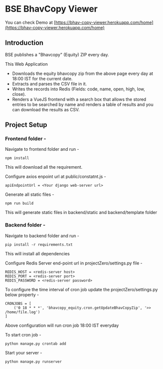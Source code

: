 # BSE BhavCopy Viewer
You can check Demo at [https://bhav-copy-viewer.herokuapp.com/home](https://bhav-copy-viewer.herokuapp.com/home) 
## Introduction
BSE publishes a "Bhavcopy" (Equity) ZIP every day.

This Web Application

- Downloads the equity bhavcopy zip from the above page every day at 18:00 IST for the current date.
- Extracts and parses the CSV file in it.
- Writes the records into Redis (Fields: code, name, open, high, low, close).
- Renders a VueJS frontend with a search box that allows the stored entries to be searched by name and renders a 
  table of results and you can download the results as CSV.

## Project Setup

### Frontend folder -
Navigate to frontend folder and run - 

```
npm install
```
This will download all the requirement.

Configure axios enpoint url at public/constatnt.js -
```
apiEndpointUrl = <Your django web-server url>
```

Generate all static files - 
```
npm run build
```
This will generate static files in backend/static and backend/template folder

### Backend folder - 
Navigate to backend folder and run -
```
pip install -r requirements.txt
```
This will install all dependencies

Configure Redis Server end-point url in projectZero/settings.py file - 
```
REDIS_HOST = <redis-server host>
REDIS_PORT = <redis-server port>
REDIS_PASSWORD = <redis-server password>
```

To configure the time interval of cron job update the projectZero/settings.py below property - 
```
CRONJOBS = [
    ('0 18 * * *', 'bhavcopy_equity.cron.getUpdateBhavCopyZip', '>> /home/file.log')
]
```
Above configuration will run cron job 18:00 IST everyday

To start cron job - 
```
python manage.py crontab add
```

Start your server -
```
python manage.py runserver
```




